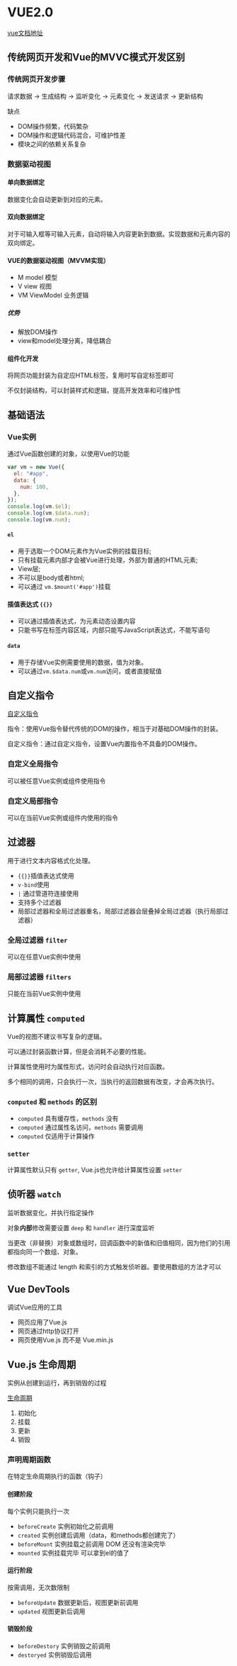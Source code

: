# VUE2.0

[vue文档地址](https://cn.vuejs.org/v2/guide/)

## 传统网页开发和Vue的MVVC模式开发区别

### 传统网页开发步骤

请求数据 -> 生成结构 -> 监听变化 -> 元素变化 -> 发送请求 -> 更新结构

缺点

- DOM操作频繁，代码繁杂
- DOM操作和逻辑代码混合，可维护性差
- 模块之间的依赖关系复杂

### 数据驱动视图

#### 单向数据绑定

数据变化会自动更新到对应的元素。

#### 双向数据绑定

对于可输入框等可输入元素，自动将输入内容更新到数据。实现数据和元素内容的双向绑定。

#### VUE的数据驱动视图（MVVM实现）

- M model 模型
- V view 视图
- VM ViewModel 业务逻辑

##### 优势

- 解放DOM操作
- view和model处理分离，降低耦合

#### 组件化开发

将网页功能封装为自定应HTML标签，复用时写自定标签即可

不仅封装结构，可以封装样式和逻辑，提高开发效率和可维护性

## 基础语法

### Vue实例

通过Vue函数创建的对象，以使用Vue的功能

```JavaScript
var vm = new Vue({
  el: "#app",
  data: {
    num: 100,
  },
});
console.log(vm.$el);
console.log(vm.$data.num);
console.log(vm.num);
```

#### `el`

- 用于选取一个DOM元素作为Vue实例的挂载目标;
- 只有挂载元素内部才会被Vue进行处理，外部为普通的HTML元素;
- View层;
- 不可以是body或者html;
- 可以通过 `vm.$mount('#app')`挂载

#### 插值表达式 `{{}}`

- 可以通过插值表达式，为元素动态设置内容
- 只能书写在标签内容区域，内部只能写JavaScript表达式，不能写语句

#### `data`

- 用于存储Vue实例需要使用的数据，值为对象。
- 可以通过`vm.$data.num`或`vm.num`访问，或者直接赋值

## 自定义指令

[自定义指令](https://cn.vuejs.org/v2/guide/custom-directive.html#ad)

指令：使用Vue指令替代传统的DOM的操作，相当于对基础DOM操作的封装。

自定义指令：通过自定义指令，设置Vue内置指令不具备的DOM操作。

### 自定义全局指令

可以被任意Vue实例或组件使用指令

### 自定义局部指令

可以在当前Vue实例或组件内使用的指令

## 过滤器

用于进行文本内容格式化处理。

- `{{}}`插值表达式使用
- `v-bind`使用
- `|` 通过管道符连接使用
- 支持多个过滤器
- 局部过滤器和全局过滤器重名，局部过滤器会层叠掉全局过滤器（执行局部过滤器）

### 全局过滤器 `filter`

可以在任意Vue实例中使用

### 局部过滤器 `filters`

只能在当前Vue实例中使用

## 计算属性 `computed`

Vue的视图不建议书写复杂的逻辑。

可以通过封装函数计算，但是会消耗不必要的性能。

计算属性使用时为属性形式，访问时会自动执行对应函数。

多个相同的调用，只会执行一次，当执行的返回数据有改变，才会再次执行。

### `computed` 和 `methods` 的区别

- `computed` 具有缓存性，`methods` 没有
- `computed` 通过属性名访问，`methods` 需要调用
- `computed` 仅适用于计算操作

### `setter`

计算属性默认只有 `getter`, Vue.js也允许给计算属性设置 `setter`

## 侦听器 `watch`

监听数据变化，并执行指定操作

对象**内部**修改需要设置 `deep` 和 `handler` 进行深度监听

当更改（非替换）对象或数组时，回调函数中的新值和旧值相同，因为他们的引用都指向同一个数组、对象。

修改数组不能通过 length 和索引的方式触发侦听器。要使用数组的方法才可以

## Vue DevTools

调试Vue应用的工具

- 网页应用了Vue.js
- 网页通过http协议打开
- 网页使用Vue.js 而不是 Vue.min.js

## Vue.js 生命周期

实例从创建到运行，再到销毁的过程

[生命周期](https://cn.vuejs.org/v2/guide/instance.html#%E7%94%9F%E5%91%BD%E5%91%A8%E6%9C%9F%E5%9B%BE%E7%A4%BA)

1. 初始化
2. 挂载
3. 更新
4. 销毁

### 声明周期函数

在特定生命周期执行的函数（钩子）

#### 创建阶段

每个实例只能执行一次

- `beforeCreate` 实例初始化之前调用
- `created` 实例创建后调用（data，和methods都创建完了）
- `beforeMount` 实例挂载之前调用 DOM 还没有渲染完毕
- `mounted` 实例挂载完毕 可以拿到el的值了

#### 运行阶段

按需调用，无次数限制

- `beforeUpdate` 数据更新后，视图更新前调用
- `updated` 视图更新后调用

#### 销毁阶段

- `beforeDestory` 实例销毁之前调用
- `destoryed` 实例销毁后调用
